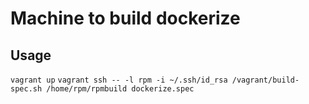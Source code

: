 Machine to build dockerize
========


Usage
-------
`vagrant up`
`vagrant ssh -- -l rpm -i ~/.ssh/id_rsa /vagrant/build-spec.sh /home/rpm/rpmbuild dockerize.spec`
